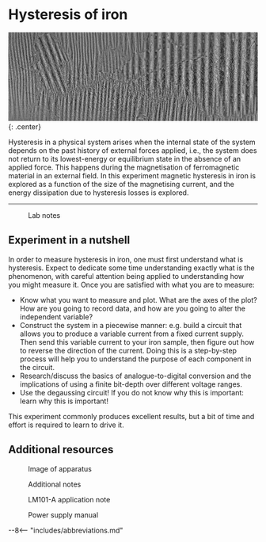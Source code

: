 # Hysteresis of iron

![](hysteresis/header.png){: .center}

Hysteresis in a physical system arises when the internal state of the system depends on the past history of external forces applied, i.e., the system does not return to its lowest-energy or equilibrium state in the absence of an applied force. This happens during the magnetisation of ferromagnetic material in an external field. In this experiment magnetic hysteresis in iron is explored as a function of the size of the magnetising current, and the energy dissipation due to hysteresis losses is explored.

---

<figure markdown>
<a href = 'Legacy/hysteresis_notes.pdf'> <i class="fas fa-file-pdf fa-3x"></i> </a>
    <figcaption>Lab notes
    </figcaption>
</figure>

## Experiment in a nutshell

In order to measure hysteresis in iron, one must first understand what is hysteresis. Expect to dedicate some time understanding exactly what is the phenomenon, with careful attention being applied to understanding how you might measure it. Once you are satisfied with what you are to measure:

* Know what you want to measure and plot. What are the axes of the plot? How are you going to record data, and how are you going to alter the independent variable?
* Construct the system in a piecewise manner: e.g. build a circuit that allows you to produce a variable current from a fixed current supply. Then send this variable current to your iron sample, then figure out how to reverse the direction of the current. Doing this is a step-by-step process will help you to understand the purpose of each component in the circuit.
* Research/discuss the basics of analogue-to-digital conversion and the implications of using a finite bit-depth over different voltage ranges.
* Use the degaussing circuit! If you do not know why this is important: learn why this is important!

This experiment commonly produces excellent results, but a bit of time and effort is required to learn to drive it.

## Additional resources

<figure markdown>
<a href = 'Legacy/Hysteresis_image.pdf'> <i class="fas fa-image fa-3x"></i> </a>
    <figcaption>Image of apparatus
    </figcaption>
</figure>

<figure markdown>
<a href = 'Legacy/extra notes.pdf'> <i class="fas fa-book-open fa-3x"></i> </a>
    <figcaption>Additional notes
    </figcaption>
</figure>

<figure markdown>
<a href = 'Legacy/Applications.pdf'> <i class="fas fa-book-open fa-3x"></i> </a>
    <figcaption>LM101-A application note
    </figcaption>
</figure>

<figure markdown>
<a href = 'Legacy/Power supply.pdf'> <i class="fas fa-book-open fa-3x"></i> </a>
    <figcaption>Power supply manual
    </figcaption>
</figure>


--8<-- "includes/abbreviations.md"
